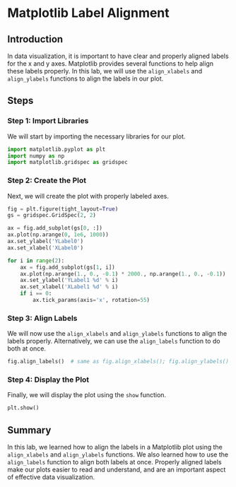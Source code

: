 # Matplotlib Label Alignment

## Introduction

In data visualization, it is important to have clear and properly aligned labels for the x and y axes. Matplotlib provides several functions to help align these labels properly. In this lab, we will use the `align_xlabels` and `align_ylabels` functions to align the labels in our plot.

## Steps

### Step 1: Import Libraries

We will start by importing the necessary libraries for our plot.

```python
import matplotlib.pyplot as plt
import numpy as np
import matplotlib.gridspec as gridspec
```

### Step 2: Create the Plot

Next, we will create the plot with properly labeled axes.

```python
fig = plt.figure(tight_layout=True)
gs = gridspec.GridSpec(2, 2)

ax = fig.add_subplot(gs[0, :])
ax.plot(np.arange(0, 1e6, 1000))
ax.set_ylabel('YLabel0')
ax.set_xlabel('XLabel0')

for i in range(2):
    ax = fig.add_subplot(gs[1, i])
    ax.plot(np.arange(1., 0., -0.1) * 2000., np.arange(1., 0., -0.1))
    ax.set_ylabel('YLabel1 %d' % i)
    ax.set_xlabel('XLabel1 %d' % i)
    if i == 0:
        ax.tick_params(axis='x', rotation=55)
```

### Step 3: Align Labels

We will now use the `align_xlabels` and `align_ylabels` functions to align the labels properly. Alternatively, we can use the `align_labels` function to do both at once.

```python
fig.align_labels()  # same as fig.align_xlabels(); fig.align_ylabels()
```

### Step 4: Display the Plot

Finally, we will display the plot using the `show` function.

```python
plt.show()
```

## Summary

In this lab, we learned how to align the labels in a Matplotlib plot using the `align_xlabels` and `align_ylabels` functions. We also learned how to use the `align_labels` function to align both labels at once. Properly aligned labels make our plots easier to read and understand, and are an important aspect of effective data visualization.
